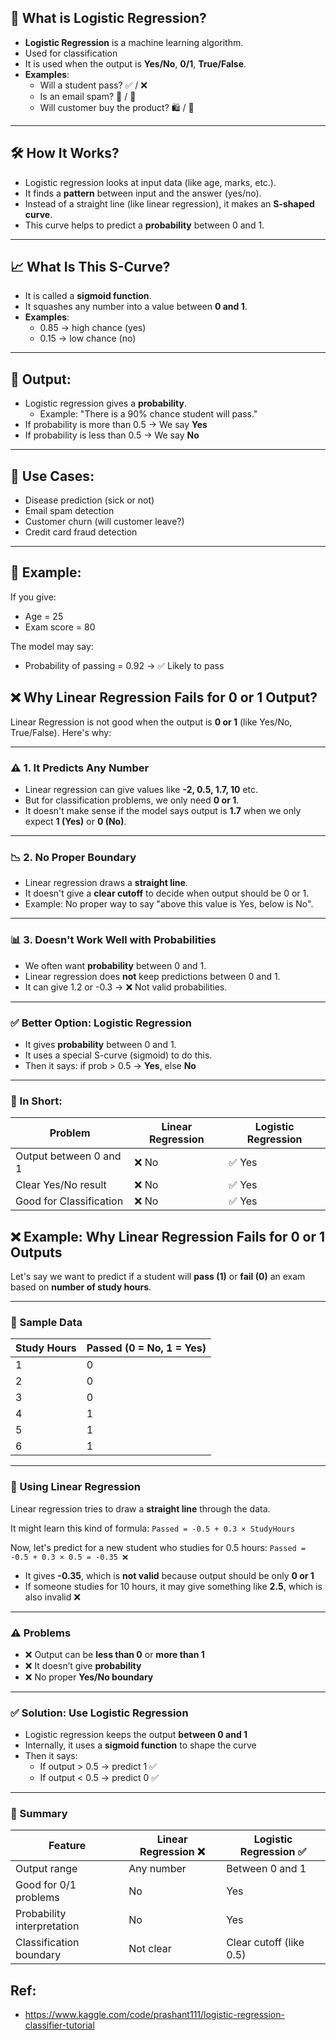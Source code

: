## 🧠 What is Logistic Regression?

- **Logistic Regression** is a machine learning algorithm.
- Used for classification
- It is used when the output is **Yes/No**, **0/1**, **True/False**.
- **Examples**:
  - Will a student pass? ✅ / ❌
  - Is an email spam? 📩 / 🚫
  - Will customer buy the product? 🛍️ / 🚫

---

## 🛠️ How It Works?

- Logistic regression looks at input data (like age, marks, etc.).
- It finds a **pattern** between input and the answer (yes/no).
- Instead of a straight line (like linear regression), it makes an **S-shaped curve**.
- This curve helps to predict a **probability** between 0 and 1.

---

## 📈 What Is This S-Curve?

- It is called a **sigmoid function**.
- It squashes any number into a value between **0 and 1**.
- **Examples**:
  - 0.85 → high chance (yes)
  - 0.15 → low chance (no)

---

## 🔢 Output:

- Logistic regression gives a **probability**.
  - Example: "There is a 90% chance student will pass."
- If probability is more than 0.5 → We say **Yes**
- If probability is less than 0.5 → We say **No**

---

## 📌 Use Cases:

- Disease prediction (sick or not)
- Email spam detection
- Customer churn (will customer leave?)
- Credit card fraud detection

---

## 🧪 Example:

If you give:

- Age = 25
- Exam score = 80

The model may say:

- Probability of passing = 0.92 → ✅ Likely to pass

## ❌ Why Linear Regression Fails for 0 or 1 Output?

Linear Regression is not good when the output is **0 or 1** (like Yes/No, True/False). Here's why:

---

### ⚠️ 1. It Predicts Any Number

- Linear regression can give values like **-2, 0.5, 1.7, 10** etc.
- But for classification problems, we only need **0 or 1**.
- It doesn't make sense if the model says output is **1.7** when we only expect **1 (Yes)** or **0 (No)**.

---

### 📉 2. No Proper Boundary

- Linear regression draws a **straight line**.
- It doesn't give a **clear cutoff** to decide when output should be 0 or 1.
- Example: No proper way to say "above this value is Yes, below is No".

---

### 📊 3. Doesn't Work Well with Probabilities

- We often want **probability** between 0 and 1.
- Linear regression does **not** keep predictions between 0 and 1.
- It can give 1.2 or -0.3 → ❌ Not valid probabilities.

---

### ✅ Better Option: Logistic Regression

- It gives **probability** between 0 and 1.
- It uses a special S-curve (sigmoid) to do this.
- Then it says: if prob > 0.5 → **Yes**, else **No**

---

### 🧠 In Short:

| Problem                 | Linear Regression | Logistic Regression |
| ----------------------- | ----------------- | ------------------- |
| Output between 0 and 1  | ❌ No             | ✅ Yes              |
| Clear Yes/No result     | ❌ No             | ✅ Yes              |
| Good for Classification | ❌ No             | ✅ Yes              |

## ❌ Example: Why Linear Regression Fails for 0 or 1 Outputs

Let's say we want to predict if a student will **pass (1)** or **fail (0)** an exam based on **number of study hours**.

---

### 📄 Sample Data

| Study Hours | Passed (0 = No, 1 = Yes) |
| ----------- | ------------------------ |
| 1           | 0                        |
| 2           | 0                        |
| 3           | 0                        |
| 4           | 1                        |
| 5           | 1                        |
| 6           | 1                        |

---

### 🧪 Using Linear Regression

Linear regression tries to draw a **straight line** through the data.

It might learn this kind of formula:
`Passed = -0.5 + 0.3 × StudyHours`

Now, let's predict for a new student who studies for 0.5 hours:
`Passed = -0.5 + 0.3 × 0.5 = -0.35 ❌`

- It gives **-0.35**, which is **not valid** because output should be only **0 or 1**
- If someone studies for 10 hours, it may give something like **2.5**, which is also invalid ❌

---

### ⚠️ Problems

- ❌ Output can be **less than 0** or **more than 1**
- ❌ It doesn’t give **probability**
- ❌ No proper **Yes/No boundary**

---

### ✅ Solution: Use Logistic Regression

- Logistic regression keeps the output **between 0 and 1**
- Internally, it uses a **sigmoid function** to shape the curve
- Then it says:
  - If output > 0.5 → predict 1 ✅
  - If output < 0.5 → predict 0 ✅

---

### 🧠 Summary

| Feature                    | Linear Regression ❌ | Logistic Regression ✅  |
| -------------------------- | -------------------- | ----------------------- |
| Output range               | Any number           | Between 0 and 1         |
| Good for 0/1 problems      | No                   | Yes                     |
| Probability interpretation | No                   | Yes                     |
| Classification boundary    | Not clear            | Clear cutoff (like 0.5) |

## Ref:

- https://www.kaggle.com/code/prashant111/logistic-regression-classifier-tutorial

